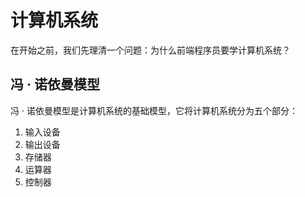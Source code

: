 # 计算机系统

在开始之前，我们先理清一个问题：为什么前端程序员要学计算机系统？

## 冯 · 诺依曼模型

冯 · 诺依曼模型是计算机系统的基础模型，它将计算机系统分为五个部分：

1. 输入设备
2. 输出设备
3. 存储器
4. 运算器
5. 控制器
